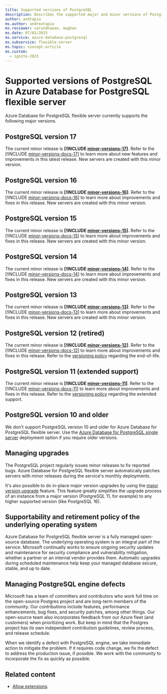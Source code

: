 ```yaml
---
title: Supported versions of PostgreSQL
description: Describes the supported major and minor versions of PostgreSQL in Azure Database for PostgreSQL flexible server.
author: andtapia
ms.author: andreatapia
ms.reviewer: varundhawan, maghan
ms.date: 07/01/2025
ms.service: azure-database-postgresql
ms.subservice: flexible-server
ms.topic: concept-article
ms.custom:
  - ignite-2023
---
```


# Supported versions of PostgreSQL in Azure Database for PostgreSQL flexible server

Azure Database for PostgreSQL flexible server currently supports the following major versions.

## PostgreSQL version 17

The current minor release is **[!INCLUDE [minor-versions-17](includes/minor-version-17.md)]**. Refer to the [!INCLUDE [minor-versions-docs-17](includes/minor-version-docs-17.md)] to learn more about new features and improvements in this latest release. New servers are created with this minor version. 

## PostgreSQL version 16

The current minor release is **[!INCLUDE [minor-versions-16](includes/minor-version-16.md)]**. Refer to the [!INCLUDE [minor-versions-docs-16](includes/minor-version-docs-16.md)] to learn more about improvements and fixes in this release. New servers are created with this minor version. 

## PostgreSQL version 15

The current minor release is **[!INCLUDE [minor-versions-15](includes/minor-version-15.md)]**. Refer to the [!INCLUDE [minor-versions-docs-15](includes/minor-version-docs-15.md)] to learn more about improvements and fixes in this release. New servers are created with this minor version. 

## PostgreSQL version 14

The current minor release is **[!INCLUDE [minor-versions-14](includes/minor-version-14.md)]**. Refer to the [!INCLUDE [minor-versions-docs-14](includes/minor-version-docs-14.md)] to learn more about improvements and fixes in this release. New servers are created with this minor version.

## PostgreSQL version 13

The current minor release is **[!INCLUDE [minor-versions-13](includes/minor-version-13.md)]**. Refer to the [!INCLUDE [minor-versions-docs-13](includes/minor-version-docs-13.md)] to learn more about improvements and fixes in this release. New servers are created with this minor version. 

## PostgreSQL version 12 (retired)

The current minor release is **[!INCLUDE [minor-versions-12](includes/minor-version-12.md)]**. Refer to the [!INCLUDE [minor-versions-docs-12](includes/minor-version-docs-12.md)] to learn more about improvements and fixes in this release. Refer to the [versioning policy](./concepts-version-policy.md#postgresql-12-support) regarding the end-of-life.

## PostgreSQL version 11 (extended support)

The current minor release is **[!INCLUDE [minor-versions-11](includes/minor-version-11.md)]**. Refer to the [!INCLUDE [minor-versions-docs-11](includes/minor-version-docs-11.md)] to learn more about improvements and fixes in this release. Refer to the [versioning policy](./concepts-version-policy.md#postgresql-11-support) regarding the extended support.

## PostgreSQL version 10 and older

We don't support PostgreSQL version 10 and older for Azure Database for PostgreSQL flexible server. Use the [Azure Database for PostgreSQL single server](../concepts-supported-versions.md) deployment option if you require older versions.

## Managing upgrades

The PostgreSQL project regularly issues minor releases to fix reported bugs. Azure Database for PostgreSQL flexible server automatically patches servers with minor releases during the service's monthly deployments.

It's also possible to do in-place major version upgrades by using the [major version upgrade](concepts-major-version-upgrade.md) feature. This feature greatly simplifies the upgrade process of an instance from a major version (PostgreSQL 11, for example) to any higher supported version (like PostgreSQL 16).

## Supportability and retirement policy of the underlying operating system

Azure Database for PostgreSQL flexible server is a fully managed open-source database. The underlying operating system is an integral part of the service. Microsoft continually works to ensure ongoing security updates and maintenance for security compliance and vulnerability mitigation, whether a partner or an internal vendor provides them. Automatic upgrades during scheduled maintenance help keep your managed database secure, stable, and up to date.

## Managing PostgreSQL engine defects

Microsoft has a team of committers and contributors who work full time on the open-source Postgres project and are long-term members of the community. Our contributions include features, performance enhancements, bug fixes, and security patches, among other things. Our open-source team also incorporates feedback from our Azure fleet (and customers) when prioritizing work. But keep in mind that the Postgres project has its own independent contribution guidelines, review process, and release schedule.

When we identify a defect with PostgreSQL engine, we take immediate action to mitigate the problem. If it requires code change, we fix the defect to address the production issue, if possible. We work with the community to incorporate the fix as quickly as possible.

## Related content

- [Allow extensions](../extensions/how-to-allow-extensions.md).
